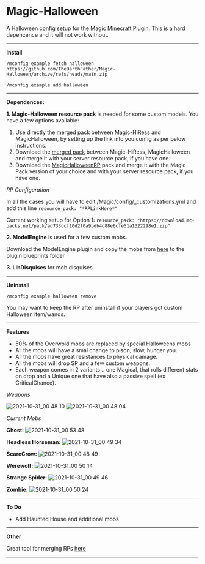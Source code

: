 # Magic-Halloween
A Halloween config setup for the [Magic Minecraft Plugin](https://www.spigotmc.org/resources/magic.1056/). This is a hard depencence and it will not work without.


---------------------------------------------------------------------------------------------------
**Install**

`/mconfig example fetch halloween https://github.com/TheDarthFather/Magic-Halloween/archive/refs/heads/main.zip`

`/mconfig example add halloween`


---------------------------------------------------------------------------------------------------
**Dependences:** 


**1. Magic-Halloween resource pack** is needed for some custom models.
You have a few options available:
1. Use directly the [merged pack](https://download.mc-packs.net/pack/ad733ccf10d2f0a9bdb4d88e6cfe51a1322298e1.zip) between Magic-HiRess and MagicHalloween, by setting up the link into you config as per below instructions.  
2. Download the [merged pack](https://download.mc-packs.net/pack/ad733ccf10d2f0a9bdb4d88e6cfe51a1322298e1.zip) between Magic-HiRess, MagicHalloween and merge it with your server resource pack, if you have one. 
3. Download the [MagicHalloweenRP](https://github.com/TheDarthFather/Magic-Halloween/raw/dependences/dependences/resource-pack/MagicHalloweenRP.zip) pack and merge it with the Magic Pack version of your choice and with your server resource pack, if you have one. 



_RP Configuration_

In all the cases you will have to edit /Magic/config/\_customizations.yml and add this line `resource_pack: "*RPLinkHere*"`

Current working setup for Option 1: `resource_pack: "https://download.mc-packs.net/pack/ad733ccf10d2f0a9bdb4d88e6cfe51a1322298e1.zip"`


**2. ModelEngine** is used for a few custom mobs.

Download the ModelEngine plugin and copy the mobs from [here](https://github.com/TheDarthFather/Magic-Halloween/tree/dependences/dependences/modelengine/blueprints) to the plugin blueprints folder

**3. LibDisquises** for mob disquises. 

---------------------------------------------------------------------------------------------------
**Uninstall**

`/mconfig example halloween remove`

You may want to keep the RP after uninstall if your players got custom Halloween item/wands.

---------------------------------------------------------------------------------------------------
**Features**

- 50% of the Overwold mobs are replaced by special Halloweens mobs
- All the mobs will have a smal change to pison, slow, hunger you.
- All the mobs have great resistances to physical damage.
- All the mobs will drop SP and a few custom weapons. 
- Each weapon comes in 2 variants .. one Magical, that rolls different stats on drop and a Unique one that have also a passive spell (ex CriticalChance). 

_Weapons_

![2021-10-31_00 48 10](https://user-images.githubusercontent.com/23462204/139560597-0717c227-cc6b-408f-9c80-9121e463f62e.png)
![2021-10-31_00 48 04](https://user-images.githubusercontent.com/23462204/139560599-edf5e20a-c03b-4ed4-ad95-8d538a900044.png)

_Current Mobs_

**Ghost:**
![2021-10-31_00 53 48](https://user-images.githubusercontent.com/23462204/139560625-0807e3ab-71e3-4d22-bdd3-640c6f9e453b.png)

**Headless Horseman:** 
![2021-10-31_00 49 34](https://user-images.githubusercontent.com/23462204/139560628-c3fda435-29f7-4317-9743-e5a82e174b68.png)

**ScareCrow:**
![2021-10-31_00 48 49](https://user-images.githubusercontent.com/23462204/139560641-b94dc8f6-06f6-4c80-b3ea-4bda5b0f05d6.png)

**Werewolf:** 
![2021-10-31_00 50 14](https://user-images.githubusercontent.com/23462204/139560645-ce42475b-c5c3-4eb4-a122-c6c24b3bfe21.png)

**Strange Spider:**
![2021-10-31_00 49 46](https://user-images.githubusercontent.com/23462204/139560648-ab6e19c4-9be8-4164-85bf-18b45cf3a5d5.png)

**Zombie:**
![2021-10-31_00 50 24](https://user-images.githubusercontent.com/23462204/139560654-39bc8d96-d37d-411a-8fe8-72537f8e6828.png)


---------------------------------------------------------------------------------------------------
**To Do**

- Add Haunted House and additional mobs

---------------------------------------------------------------------------------------------------
**Other**

Great tool for merging RPs [here](https://merge.elmakers.com/)

---------------------------------------------------------------------------------------------------
